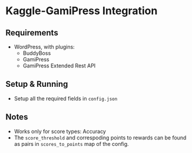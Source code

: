 # Kaggle-GamiPress Integration

## Requirements

- WordPress, with plugins:
  - BuddyBoss
  - GamiPress
  - GamiPress Extended Rest API

## Setup & Running

- Setup all the required fields in `config.json`

## Notes

- Works only for score types: Accuracy
- The `score_threshold` and correspoding points to rewards can be found as pairs in `scores_to_points` map of the config.
